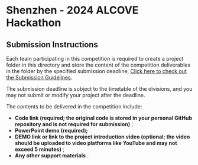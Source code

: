 # Shenzhen - 2024 ALCOVE Hackathon

## Submission Instructions

Each team participating in this competition is required to create a project folder in this directory and store the content of the competition deliverables in the folder by the specified submission deadline, [Click here to check out the Submission Guidelines](/Developer_Library/Project_Submission_Guidelines.md).

The submission deadline is subject to the timetable of the divisions, and you may not submit or modify your project after the deadline.

The contents to be delivered in the competition include:

- **Code link (required; the original code is stored in your personal GitHub repository and is not required for submission)** ;
- **PowerPoint demo (required);**
- **DEMO link or link to the project introduction video (optional; the video should be uploaded to video platforms like YouTube and may not exceed 5 minutes)** ;
- **Any other support materials** .

